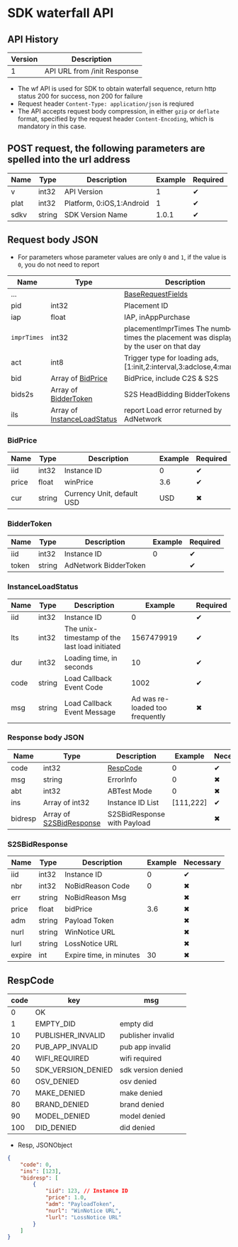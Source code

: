 # SDK waterfall API

## API History

|Version|Description|
|------|------|
| 1 | API URL from /init Response |

* The wf API is used for SDK to obtain waterfall sequence, return http status 200 for success, non 200 for failure
* Request header `Content-Type: application/json` is reqiured
* The API accepts request body compression, in either `gzip` or `deflate` format, specified by the request header `Content-Encoding`, which is mandatory in this case.

## POST request, the following parameters are spelled into the url address

| Name|Type|Description|Example|Required|
| --- | ---| --- | --- |---|
| v | int32 | API Version|1| ✔︎|
| plat | int32 | Platform, 0:iOS,1:Android|1| ✔︎|
| sdkv | string | SDK Version Name |1.0.1| ✔︎|

## Request body JSON

* For parameters whose parameter values are only `0` and `1`, if the value is `0`, you do not need to report

| Name|Type|Description|Example|Required|
| --- | ---| --- | --- | --- |
|...||[BaseRequestFields](SDK_COMMON.md#baserequestfields)||✔︎|
| pid | int32 | Placement ID | 2345|✔︎|
| iap | float | IAP, inAppPurchase |1|✖︎|
| `imprTimes` | int32 | placementImprTimes The number of times the placement was displayed by the user on that day|5|✖︎|
| act | int8 | Trigger type for loading ads, [1:init,2:interval,3:adclose,4:manual] |3|✔︎|
| bid | Array of [BidPrice](#bidprice) | BidPrice, include C2S & S2S ||✖︎|
| bids2s | Array of [BidderToken](#biddertoken) | S2S HeadBidding BidderTokens ||✖︎|
| ils | Array of [InstanceLoadStatus](#instanceloadstatus) | report Load error returned by AdNetwork||✖︎|

### BidPrice

| Name|Type|Description|Example|Required|
| --- | ---| --- | --- | --- |
| iid | int32 | Instance ID | 0 |✔︎|
| price | float | winPrice | 3.6 | ✔︎ |
| cur | string | Currency Unit, default USD | USD |✖︎|

### BidderToken

| Name|Type|Description|Example|Required|
| --- | ---| --- | --- | --- |
| iid | int32 | Instance ID | 0 |✔︎|
| token | string | AdNetwork BidderToken | | ✔︎ |

### InstanceLoadStatus

| Name|Type|Description|Example|Required|
| --- | ---| --- | --- | --- |
| iid | int32 | Instance ID | 0 |✔︎|
| lts | int32 | The unix-timestamp of the last load initiated | 1567479919 |✔︎|
| dur | int32 | Loading time, in seconds | 10 |✔︎|
| code | string | Load Callback Event Code |1002 |✔︎ |
| msg | string | Load Callback Event Message | Ad was re-loaded too frequently| ✖︎ |

### Response body JSON

| Name | Type | Description | Example | Necessary |
| --- | ---| --- | --- | --- |
| code | int32 | [RespCode](#respcode)| 0 |✔︎|
| msg | string | ErrorInfo| 0 |✖︎|
| abt | int32 | ABTest Mode | 0 |✖︎|
| ins | Array of int32 | Instance ID List | [111,222] | ✔︎ |
| bidresp | Array of [S2SBidResponse](#s2sbidresponse) | S2SBidResponse with Payload | | ✖︎ |

### S2SBidResponse

| Name | Type | Description | Example | Necessary |
| --- | ---| --- | --- | --- |
| iid | int32 | Instance ID | 0 |✔︎|
| nbr | int32 | NoBidReason Code | 0 | ✖︎ |
| err | string | NoBidReason Msg | | ✖︎ |
| price | float | bidPrice | 3.6 | ✖︎ |
| adm | string | Payload Token | | ✖︎ |
| nurl | string | WinNotice URL | | ✖︎ |
| lurl | string | LossNotice URL | | ✖︎ |
| expire | int | Expire time, in minutes | 30 | ✖︎ |

## RespCode

| code | key | msg |
|---|---|---|
| 0 | OK |  |
| 1 | EMPTY_DID | empty did |
| 10 | PUBLISHER_INVALID | publisher invalid |
| 20 | PUB_APP_INVALID | pub app invalid |
| 40 | WIFI_REQUIRED | wifi required |
| 50 | SDK_VERSION_DENIED | sdk version denied |
| 60 | OSV_DENIED | osv denied |
| 70 | MAKE_DENIED | make denied |
| 80 | BRAND_DENIED | brand denied |
| 90 | MODEL_DENIED | model denied |
| 100 | DID_DENIED | did denied |

* Resp, JSONObject

```json
{
    "code": 0,
    "ins": [123],
    "bidresp": [
        {
            "iid": 123, // Instance ID
            "price": 1.0,
            "adm": "PayloadToken",
            "nurl": "WinNotice URL",
            "lurl": "LossNotice URL"
        }
    ]
}
```
